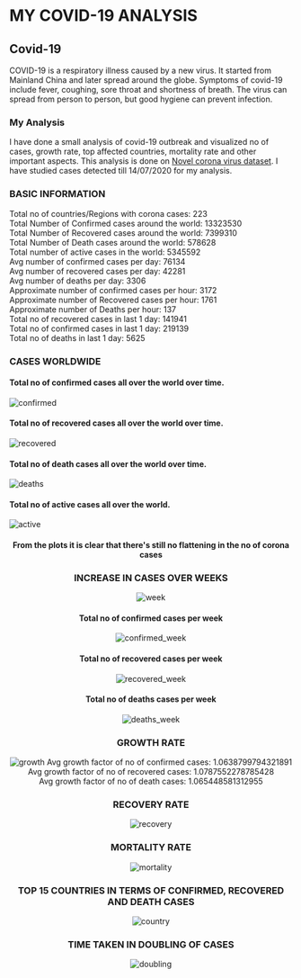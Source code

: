 <h1> MY COVID-19 ANALYSIS </h1>
<h2> Covid-19 </h2>
<p> COVID-19 is a respiratory illness caused by a new virus. It started from Mainland China and later spread around the globe. Symptoms of covid-19 include fever, coughing, sore throat and shortness of breath. The virus can spread from person to person, but good hygiene can prevent infection.</p>

<h3>My Analysis</h3>
I have done a small analysis of covid-19 outbreak and visualized no of cases, growth rate, top affected countries, mortality rate and other important aspects.
This analysis is done on <a href="https://www.kaggle.com/sudalairajkumar/novel-corona-virus-2019-dataset">Novel corona virus dataset</a>. I have studied cases detected till 14/07/2020 for my analysis.

<h3>BASIC INFORMATION</h3>
Total no of countries/Regions with corona cases:  223 <br>
Total Number of Confirmed cases around the world:  13323530 <br>
Total Number of Recovered cases around the world:  7399310<br>
Total Number of Death cases around the world:  578628<br>
Total number of active cases in the world:  5345592<br>
Avg number of confirmed cases per day:  76134<br>
Avg number of recovered cases per day:  42281<br>
Avg number of deaths per day:  3306<br>
Approximate number of confirmed cases per hour:  3172<br>
Approximate number of Recovered cases per hour:  1761<br>
Approximate number of Deaths per hour:  137<br>
Total no of recovered cases in last 1 day: 141941<br>
Total no of confirmed cases in last 1 day: 219139<br>
Total no of deaths in last 1 day: 5625<br>


<h3> CASES WORLDWIDE </h3>
<h4>Total no of confirmed cases all over the world over time.</h4>
<img src="My_covid_analysis/plots/confirmed.png" alt="confirmed">
<h4>Total no of recovered cases all over the world over time.</h4>
<img src="My_covid_analysis/plots/recoveries.png" alt="recovered">
<h4>Total no of death cases all over the world over time.</h4>
<img src="My_covid_analysis/plots/deaths.png" alt="deaths">
<h4>Total no of active cases all over the world.</h4>
<img src="My_covid_analysis/plots/active.png" alt="active">

<center><h4> From the plots it is clear that there's still no flattening in the no of corona cases </h4><center>
  
<h3> INCREASE IN CASES OVER WEEKS </h3>
<img src="My_covid_analysis/plots/cases_over_week.png" alt="week">

<h4>Total no of confirmed cases per week</h4>
<img src="My_covid_analysis/plots/confirmed_per_week.png" alt="confirmed_week">
<h4>Total no of recovered cases per week</h4>
<img src="My_covid_analysis/plots/recovery_per_week.png" alt="recovered_week">
<h4>Total no of deaths cases per week</h4>
<img src="My_covid_analysis/plots/death_per_week.png" alt="deaths_week">

<h3> GROWTH RATE </h3>
<img src="My_covid_analysis/plots/growth_rate.png" alt="growth">
Avg growth factor of no of confirmed cases: 1.0638799794321891<br>
Avg growth factor of no of recovered cases: 1.0787552278785428<br>
Avg growth factor of no of death cases: 1.065448581312955<br>
<h3> RECOVERY RATE </h3>
<img src="My_covid_analysis/plots/recovery_rate.png" alt="recovery">
<h3> MORTALITY RATE</h3>
<img src="My_covid_analysis/plots/mortality_rate.png" alt="mortality">

<h3> TOP 15 COUNTRIES IN TERMS OF CONFIRMED, RECOVERED AND DEATH CASES</h3>
<img src="My_covid_analysis/plots/countrywise.png" alt="country">

<h3>TIME TAKEN IN DOUBLING OF CASES</h3>
<img src="My_covid_analysis/plots/doubling.PNG" alt="doubling">






